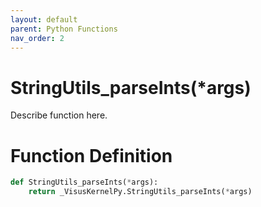```yaml
---
layout: default
parent: Python Functions
nav_order: 2
---
```


# StringUtils_parseInts(*args)

Describe function here.

# Function Definition

```python
def StringUtils_parseInts(*args):
    return _VisusKernelPy.StringUtils_parseInts(*args)
```